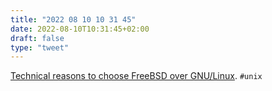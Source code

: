 ```yaml
---
title: "2022 08 10 10 31 45"
date: 2022-08-10T10:31:45+02:00
draft: false
type: "tweet"
---
```


[Technical reasons to choose FreeBSD over GNU/Linux](https://unixsheikh.com/articles/technical-reasons-to-choose-freebsd-over-linux.html). `#unix`
